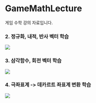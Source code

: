 # GameMathLecture
게임 수학 강의 자료입니다.


### 2. 정규화, 내적, 반사 벡터 학습
<img src="https://github.com/ludensor/GameMathLecture/assets/76856672/5875b691-8ec4-441b-9d25-00fdcc674a52.gif">

### 3. 삼각함수, 회전 벡터 학습
<img src="https://github.com/ludensor/GameMathLecture/assets/76856672/00cb53c7-f0aa-4502-befb-983d4c8a3f89.gif">

### 4. 극좌표계 -> 데카르트 좌표계 변환 학습
<img src="https://github.com/ludensor/GameMathLecture/assets/76856672/4282a7e5-73be-42c9-94d9-9ed5bd42c030.gif">
